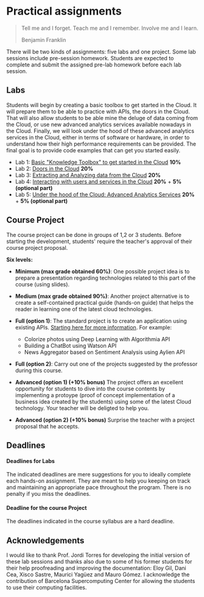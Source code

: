 # Practical assignments

>Tell me and I forget. Teach me and I remember. Involve me and I learn.
>
>Benjamin Franklin

There will be two kinds of assignments: five labs and one project. Some lab sessions include pre-session homework. Students are expected to complete and submit the assigned pre-lab homework before each lab session.

## Labs
Students will begin by creating a basic toolbox to get started in the Cloud. It will prepare them to be able to practice with APIs, the doors in the Cloud. That will also allow students to be able mine the deluge of data coming from the Cloud, or use new advanced analytics services available nowadays in the Cloud. Finally, we will look under the hood of these advanced analytics services in the Cloud, either in terms of software or hardware, in order to understand how their high performance requirements can be provided. The final goal is to provide code examples that can get you started easily.

- Lab 1: [Basic "Knowledge Toolbox" to get started in the Cloud][Lab1] **10%**
- Lab 2: [Doors in the Cloud][Lab2]                                        **20%**
- Lab 3: [Extracting and Analyzing data from the Cloud][Lab3]              **20%**
- Lab 4: [Interacting with users and services in the Cloud][Lab4]          **20%** + **5% (optional part)**
- Lab 5: [Under the hood of the Cloud: Advanced Analytics Services][Lab5]       **20%** + **5% (optional part)**

[Lab1]: ./Lab01.md
[Lab2]: ./Lab02.md
[Lab3]: ./Lab03.md
[Lab4]: ./Lab04.md
[Lab5]: ./Lab05.md

## Course Project
The course project can be done in groups of 1,2 or 3 students.  Before starting the development, students' require the teacher's approval of their course project proposal. 

**Six levels:** 
* **Minimum (max  grade obtained 60%)**: One possible project idea is to prepare a presentation regarding technologies related to this part of the course (using slides).

* **Medium (max grade obtained 90%)**: Another project alternative is to create a self-contained practical guide (hands-on guide) that helps the reader in learning one of the latest cloud technologies.

* **Full (option 1)**:  The standard project is to create an application using existing APIs. [Starting here for more information](https://www.analyticsvidhya.com/blog/2017/02/6-deep-learning-applications-beginner-python/?utm_source=feedburner&utm_medium=email&utm_campaign=Feed%3A+AnalyticsVidhya+%28Analytics+Vidhya%29). For example:  
  * Colorize photos using Deep Learning  with Algorithmia API
  * Building a ChatBot using Watson API
  * News Aggregator based on Sentiment Analysis using Aylien API
  
* **Full (option 2)**:  Carry out one of the projects suggested by the professor during this course.
  
* **Advanced (option 1) (+10% bonus)**  The project offers an excellent opportunity for students to dive into the course contents by implementing a protoype (proof of concept implementation of a business idea created by the students) using some of the latest Cloud technology. Your teacher will be deligted to help you.

* **Advanced (option 2) (+10% bonus)**  Surprise the teacher with a project proposal that he accepts.

## Deadlines
#### Deadlines for Labs
The indicated deadlines are mere suggestions for you to ideally complete each hands-on assignment. They are meant to help you keeping on track and maintaining an appropriate pace throughout the program. There is no penalty if you miss the deadlines. 
#### Deadline for the course Project
The deadlines indicated in the course syllabus are a hard deadline.


## Acknowledgements
I would like to thank Prof. Jordi Torres for developing the initial version of these lab sessions and thanks also due to some of his former students for their help proofreading and improving the documentation: Eloy Gil, Dani Cea, Xisco Sastre, Maurici Yagüez and Mauro Gómez. I acknowledge the contribution of Barcelona Supercomputing Center for allowing the students to use their computing facilities.

